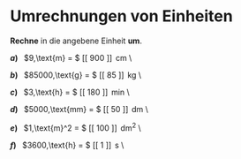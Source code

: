 <!--
version:  0.0.1

language: de

@style
input {
    text-align: center;
}

.flex-container {
    display: flex;
    flex-wrap: wrap;
    align-items: stretch;
    gap: 20px;
}

.flex-child {
    flex: 1;
    min-width: 350px;
    margin-right: 20px;
}

@media (max-width: 400px) {
    .flex-child {
        flex: 100%;
        margin-right: 0;
    }
}
@end

formula: \carry   \textcolor{red}{\scriptsize #1}
formula: \digit   \rlap{\carry{#1}}\phantom{#2}#2
formula: \permil  \text{‰}

import: https://raw.githubusercontent.com/LiaTemplates/Tikz-Jax/main/README.md

script: https://cdn.jsdelivr.net/gh/LiaTemplates/Tikz-Jax@main/dist/index.js


tags: Einheiten, Länge, Zeit, Masse, Fläche, leicht, sehr niedrig, Angeben

comment: Rechne von der einen Einheit in eine andere um.

author: Martin Lommatzsch

-->




# Umrechnungen von Einheiten

**Rechne** in die angebene Einheit **um**.




<section class="flex-container">

<div class="flex-child">

__$a)\;\;$__ $9\,\text{m} = $ [[ 900   ]] $\,\text{cm}$ \


</div>
<div class="flex-child">

__$b)\;\;$__ $85000\,\text{g} = $ [[ 85    ]] $\,\text{kg}$ \


</div>
<div class="flex-child">

__$c)\;\;$__ $3\,\text{h} = $ [[ 180   ]] $\,\text{min}$ \


</div>
<div class="flex-child">

__$d)\;\;$__ $5000\,\text{mm} = $ [[  50   ]] $\,\text{dm}$ \


</div>
<div class="flex-child">

__$e)\;\;$__ $1\,\text{m}^2 = $ [[  100  ]] $\,\text{dm}^2$ \


</div>
<div class="flex-child">

__$f)\;\;$__ $3600\,\text{h} = $ [[   1   ]] $\,\text{s}$ \


</div>


</section>






